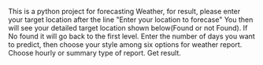This is a python project for forecasting Weather, for result, please enter your target location after the line "Enter your location to forecase"
You then will see your detailed target location shown below(Found or not Found). If No found it will go back to the first level.
Enter the number of days you want to predict, then choose your style among six options for weather report.
Choose hourly or summary type of report.
Get result.

